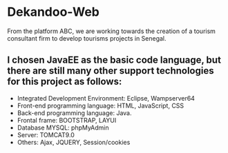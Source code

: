 # Dekandoo-Web
From the platform ABC, we are working towards the creation of a tourism consultant firm to develop tourisms projects in Senegal. 
## I chosen JavaEE as the basic code language, but there are still many other support technologies for this project as follows:
- Integrated Development Environment: Eclipse, Wampserver64
-	Front-end programming language: HTML, JavaScript, CSS
-	Back-end programming language: Java.
-	Frontal frame: BOOTSTRAP, LAYUI
-	Database MYSQL: phpMyAdmin
-	 Server: TOMCAT9.0
-	Others: Ajax, JQUERY, Session/cookies

